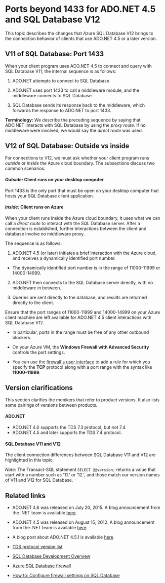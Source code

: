 <properties 
    pageTitle="Ports beyond 1433 for SQL Database | Microsoft Azure"
    description="Client connections from ADO.NET to Azure SQL Database V12 sometimes bypass the proxy and interact directly with the database. Ports other than 1433 become important."
    services="sql-database"
    documentationCenter=""
    authors="MightyPen"
    manager="jhubbard"
    editor="" />


<tags 
    ms.service="sql-database" 
    ms.workload="drivers"
    ms.tgt_pltfrm="na" 
    ms.devlang="na" 
    ms.topic="article" 
    ms.date="08/17/2016"
    ms.author="annemill"/>


# <a name="ports-beyond-1433-for-adonet-45-and-sql-database-v12"></a>Ports beyond 1433 for ADO.NET 4.5 and SQL Database V12


This topic describes the changes that Azure SQL Database V12 brings to the connection behavior of clients that use ADO.NET 4.5 or a later version.


## <a name="v11-of-sql-database-port-1433"></a>V11 of SQL Database: Port 1433


When your client program uses ADO.NET 4.5 to connect and query with SQL Database V11, the internal sequence is as follows:


1. ADO.NET attempts to connect to SQL Database.

2. ADO.NET uses port 1433 to call a middleware module, and the middleware connects to SQL Database.

3. SQL Database sends its response back to the middleware, which forwards the response to ADO.NET to port 1433.


**Terminology:** We describe the preceding sequence by saying that ADO.NET interacts with SQL Database by using the *proxy route*. If no middleware were involved, we would say the *direct route* was used.


## <a name="v12-of-sql-database-outside-vs-inside"></a>V12 of SQL Database: Outside vs inside


For connections to V12, we must ask whether your client program runs *outside* or *inside* the Azure cloud boundary. The subsections discuss two common scenarios.


#### <a name="outside-client-runs-on-your-desktop-computer"></a>*Outside:* Client runs on your desktop computer


Port 1433 is the only port that must be open on your desktop computer that hosts your SQL Database client application.


#### <a name="inside-client-runs-on-azure"></a>*Inside:* Client runs on Azure


When your client runs inside the Azure cloud boundary, it uses what we can call a *direct route* to interact with the SQL Database server. After a connection is established, further interactions between the client and database involve no middleware proxy.


The sequence is as follows:


1. ADO.NET 4.5 (or later) initiates a brief interaction with the Azure cloud, and receives a dynamically identified port number.
 - The dynamically identified port number is in the range of 11000-11999 or 14000-14999.

2. ADO.NET then connects to the SQL Database server directly, with no middleware in between.

3. Queries are sent directly to the database, and results are returned directly to the client.


Ensure that the port ranges of 11000-11999 and 14000-14999 on your Azure client machine are left available for ADO.NET 4.5 client interactions with SQL Database V12.

- In particular, ports in the range must be free of any other outbound blockers.

- On your Azure VM, the **Windows Firewall with Advanced Security** controls the port settings.
 - You can use the [firewall's user interface](http://msdn.microsoft.com/library/cc646023.aspx) to add a rule for which you specify the **TCP** protocol along with a port range with the syntax like **11000-11999**.


## <a name="version-clarifications"></a>Version clarifications


This section clarifies the monikers that refer to product versions. It also lists some pairings of versions between products.


#### <a name="adonet"></a>ADO.NET


- ADO.NET 4.0 supports the TDS 7.3 protocol, but not 7.4.
- ADO.NET 4.5 and later supports the TDS 7.4 protocol.


#### <a name="sql-database-v11-and-v12"></a>SQL Database V11 and V12


The client connection differences between SQL Database V11 and V12 are highlighted in this topic.


*Note:* The Transact-SQL statement `SELECT @@version;` returns a value that start with a number such as '11.' or '12.', and those match our version names of V11 and V12 for SQL Database.


## <a name="related-links"></a>Related links


- ADO.NET 4.6 was released on July 20, 2015. A blog announcement from the .NET team is available [here](http://blogs.msdn.com/b/dotnet/archive/2015/07/20/announcing-net-framework-4-6.aspx).


- ADO.NET 4.5 was released on August 15, 2012. A blog announcement from the .NET team is available [here](http://blogs.msdn.com/b/dotnet/archive/2012/08/15/announcing-the-release-of-net-framework-4-5-rtm-product-and-source-code.aspx).
 - A blog post about ADO.NET 4.5.1 is available [here](http://blogs.msdn.com/b/dotnet/archive/2013/06/26/announcing-the-net-framework-4-5-1-preview.aspx).


- [TDS protocol version list](http://www.freetds.org/userguide/tdshistory.htm)


- [SQL Database Development Overview](sql-database-develop-overview.md)


- [Azure SQL Database firewall](sql-database-firewall-configure.md)


- [How to: Configure firewall settings on SQL Database](sql-database-configure-firewall-settings.md)


